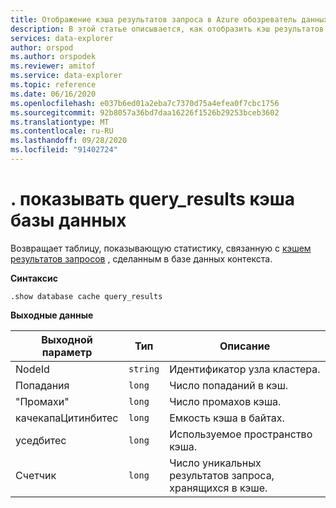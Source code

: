 ```yaml
---
title: Отображение кэша результатов запроса в Azure обозреватель данных
description: В этой статье описывается, как отобразить кэш результатов запроса в обозреватель данных Azure.
services: data-explorer
author: orspod
ms.author: orspodek
ms.reviewer: amitof
ms.service: data-explorer
ms.topic: reference
ms.date: 06/16/2020
ms.openlocfilehash: e037b6ed01a2eba7c7370d75a4efea0f7cbc1756
ms.sourcegitcommit: 92b8057a36bd7daa16226f1526b29253bceb3602
ms.translationtype: MT
ms.contentlocale: ru-RU
ms.lasthandoff: 09/28/2020
ms.locfileid: "91402724"
---
```

# <a name="show-database-cache-query_results"></a>. показывать query_results кэша базы данных

Возвращает таблицу, показывающую статистику, связанную с [кэшем результатов запросов](../query/query-results-cache.md) , сделанным в базе данных контекста.

**Синтаксис**

`.show database cache query_results`

**Выходные данные**
 
|Выходной параметр |Тип |Описание 
|---|---|---
|NodeId|`string`|Идентификатор узла кластера.
|Попадания  |`long`|Число попаданий в кэш.
|"Промахи"  |`long`|Число промахов кэша.
|качекапаЦитинбитес |`long` |Емкость кэша в байтах.
|уседбитес  |`long` |Используемое пространство кэша.
|Счетчик  |`long`| Число уникальных результатов запроса, хранящихся в кэше.
